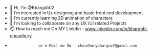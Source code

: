 - 👋 Hi, I’m @Bhargob02
- 👀 I’m interested in Ux designing and basic front end devekopment
- 🌱 I’m currently learning 2D animation of characters
- 💞️ I’m looking to collaborate on any UX /UI related Projects
- 📫 How to reach me On MY Linkdin - www.linkedin.com/in/bhargob-choudhury
-                  or e-Mail me On - choudhurybhargov2@gmail.com

<!---
Bhargob02/Bhargob02 is a ✨ special ✨ repository because its `README.md` (this file) appears on your GitHub profile.
You can click the Preview link to take a look at your changes.
--->
